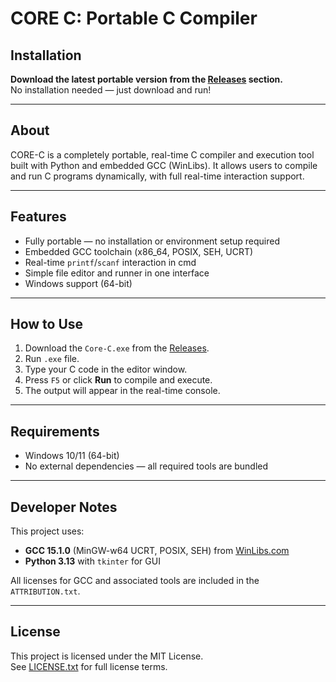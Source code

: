 # CORE C: Portable C Compiler

## Installation

**Download the latest portable version from the [Releases](https://github.com/HarishDevLab/Core-C-Compiler/releases) section.**  
No installation needed — just download and run!

---

## About

CORE-C is a completely portable, real-time C compiler and execution tool built with Python and embedded GCC (WinLibs). It allows users to compile and run C programs dynamically, with full real-time interaction support.

---

## Features

- Fully portable — no installation or environment setup required
- Embedded GCC toolchain (x86_64, POSIX, SEH, UCRT)
- Real-time `printf`/`scanf` interaction in cmd 
- Simple file editor and runner in one interface
- Windows support (64-bit)

---

## How to Use

1. Download the `Core-C.exe` from the [Releases](https://github.com/HarishDevLab/Core-C-Compiler/releases).
2. Run `.exe` file.
3. Type your C code in the editor window.
4. Press `F5` or click **Run** to compile and execute.
5. The output will appear in the real-time console.

---

## Requirements

- Windows 10/11 (64-bit)
- No external dependencies — all required tools are bundled

---

## Developer Notes

This project uses:
- **GCC 15.1.0** (MinGW-w64 UCRT, POSIX, SEH) from [WinLibs.com](https://winlibs.com/)
- **Python 3.13** with `tkinter` for GUI

All licenses for GCC and associated tools are included in the `ATTRIBUTION.txt`.

---

## License

This project is licensed under the MIT License.  
See [LICENSE.txt](https://github.com/HarishDevLab/Core-C-Compiler/blob/main/LICENSE) for full license terms.
